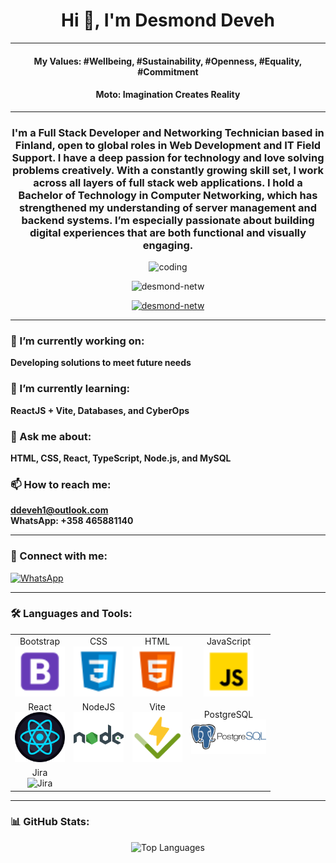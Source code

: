 <h1 align="center">Hi 👋, I'm Desmond Deveh</h1>
<hr>

<h4 align="center">My Values: #Wellbeing, #Sustainability, #Openness, #Equality, #Commitment</h4>
<h4 align="center">Moto: Imagination Creates Reality</h4>
<hr>

<h3 align="center">
  I'm a Full Stack Developer and Networking Technician based in Finland, open to global roles in Web Development and IT Field Support.  
  I have a deep passion for technology and love solving problems creatively.  
  With a constantly growing skill set, I work across all layers of full stack web applications.  
  I hold a Bachelor of Technology in Computer Networking, which has strengthened my understanding of server management and backend systems.  
  I’m especially passionate about building digital experiences that are both functional and visually engaging.
</h3>

<p align="center">
  <img 
    alt="coding" 
    width="300" 
    src="https://media.giphy.com/media/L1R1tvI9svkIWwpVYr/giphy.gif"
  />
</p>

<p align="center">
  <img 
    src="https://komarev.com/ghpvc/?username=desmond-netw&label=Profile%20views&color=0e75b6&style=flat" 
    alt="desmond-netw" 
  />
</p>

<p align="center">
  <a href="https://github.com/ryo-ma/github-profile-trophy">
    <img 
      src="https://github-profile-trophy.vercel.app/?username=desmond-netw" 
      alt="desmond-netw" 
    />
  </a>
</p>

---

### 🔭 I’m currently working on:
**Developing solutions to meet future needs**

### 🌱 I’m currently learning:
**ReactJS + Vite, Databases, and CyberOps**

### 💬 Ask me about:
**HTML, CSS, React, TypeScript, Node.js, and MySQL**

### 📫 How to reach me:
**ddeveh1@outlook.com**  
**WhatsApp: +358 465881140**

---

### 🤝 Connect with me:
<p align="left">
  <a href="https://wa.me/358465881140" target="_blank">
    <img 
      src="https://img.icons8.com/color/48/000000/whatsapp--v1.png" 
      alt="WhatsApp" 
      width="40" 
      height="40"
    />
  </a>
  <!-- Add other social links here if needed -->
</p>

---

### 🛠️ Languages and Tools:

<table> 
  <tr>
    <td align="center">Bootstrap<br><img src="https://github.com/Desmond-netw/desmondNetw/blob/main/icons/bootstrap.png" width="80" alt="Bootstrap"></td>
    <td align="center">CSS<br><img src="https://github.com/Desmond-netw/desmondNetw/blob/main/icons/css.png" width="80" alt="CSS"></td>
    <td align="center">HTML<br><img src="https://github.com/Desmond-netw/desmondNetw/blob/main/icons/html.png" width="80" alt="HTML"></td>
    <td align="center">JavaScript<br><img src="https://github.com/Desmond-netw/desmondNetw/blob/main/icons/js.png" width="80" alt="JavaScript"></td>
  </tr>
  <tr>
    <td align="center">React<br><img src="https://github.com/Desmond-netw/desmondNetw/blob/main/icons/react.png" width="80" alt="React"></td>
    <td align="center">NodeJS<br><img src="https://github.com/Desmond-netw/desmondNetw/blob/main/icons/node.png" width="80" alt="NodeJS"></td>
    <td align="center">Vite<br><img src="https://github.com/Desmond-netw/desmondNetw/blob/main/icons/vite.png" width="80" alt="Vite"></td>
    <td align="center">PostgreSQL<br><img src="https://github.com/Desmond-netw/desmondNetw/blob/main/icons/psql.png" width="120" alt="PostgreSQL"></td>
  </tr>
  <tr>
    <td align="center">Jira<br><img src="https://github.com/Desmond-netw/desmondNetw/blob/main/icons/jira.png" width="120" alt="Jira"></td>
  </tr>
</table>

---

### 📊 GitHub Stats:
<p align="center">
  <img 
    src="https://github-readme-stats.vercel.app/api/top-langs?username=desmond-netw&show_icons=true&locale=en&layout=compact" 
    alt="Top Languages"
  />
</p>
